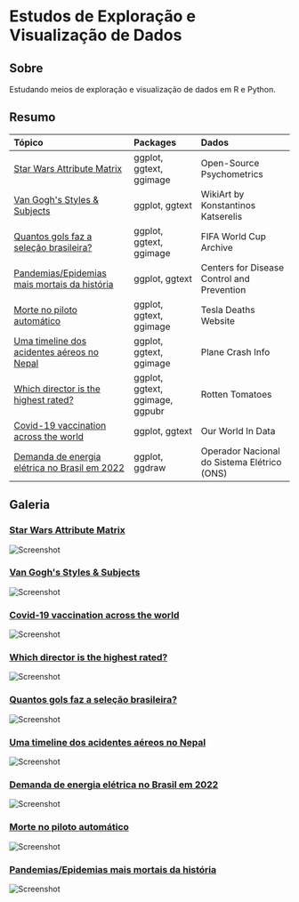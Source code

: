 # Estudos de Exploração e Visualização de Dados

## Sobre
 Estudando meios de exploração e visualização de dados em R e Python.

## Resumo

| **Tópico**                                                              | **Packages**                          | **Dados**                                  |
|:------------------------------------------------------------------------|:--------------------------------------|:-------------------------------------------|
| [Star Wars Attribute Matrix](Star-Wars-Attribute-Matrix)                | ggplot, ggtext, ggimage               | Open-Source Psychometrics                  |
| [Van Gogh's Styles & Subjects](Van-Gogh-Styles)                         | ggplot, ggtext                        | WikiArt by Konstantinos Katserelis         |
| [Quantos gols faz a seleção brasileira?](Brasil-WorldCup)               | ggplot, ggtext, ggimage               | FIFA World Cup Archive                     |
| [Pandemias/Epidemias mais mortais da história](Major-Disease-Outbreaks) | ggplot, ggtext                        | Centers for Disease Control and Prevention |
| [Morte no piloto automático](Tesla-Deaths)                              | ggplot, ggtext, ggimage               | Tesla Deaths Website                       |
| [Uma timeline dos acidentes aéreos no Nepal](Nepal-Plane-Crashes)       | ggplot, ggtext, ggimage               | Plane Crash Info                           |
| [Which director is the highest rated?](Mandalorian-Directors)           | ggplot, ggtext, ggimage, ggpubr       | Rotten Tomatoes                            |
| [Covid-19 vaccination across the world](World-Vaccination-Covid19)      | ggplot, ggtext                        | Our World In Data                          |
| [Demanda de energia elétrica no Brasil em 2022](Brasil-ONS)             | ggplot, ggdraw                        | Operador Nacional do Sistema Elétrico (ONS)|

## Galeria

  ### **[Star Wars Attribute Matrix](Star-Wars-Attribute-Matrix)**
  ![Screenshot](Star-Wars-Attribute-Matrix/Star-Wars-Attribute-Matrix.png)
  
  ### **[Van Gogh's Styles & Subjects](Van-Gogh-Styles)**
  ![Screenshot](Van-Gogh-Styles/Van-Gogh-Styles-Subjects.png)
  
  ### **[Covid-19 vaccination across the world](World-Vaccination-Covid19)**
  ![Screenshot](World-Vaccination-Covid19/World-Vaccination-Covid19.png)
  
  ### **[Which director is the highest rated?](Mandalorian-Directors)**
  ![Screenshot](Mandalorian-Directors/Mandalorian-Directors-Plot.png)
  
  ### **[Quantos gols faz a seleção brasileira?](Brasil-WorldCup)**
  ![Screenshot](Brasil-WorldCup/Brasil-WorldCup.png)
  
  ### **[Uma timeline dos acidentes aéreos no Nepal](Nepal-Plane-Crashes)**
  ![Screenshot](Nepal-Plane-Crashes/Nepal-Airplane-Crashes.png)
  
  ### **[Demanda de energia elétrica no Brasil em 2022](Brasil-ONS)**
  ![Screenshot](Brasil-ONS/Brasil-ONS.png)
  
  ### **[Morte no piloto automático](Tesla-Deaths)**
  ![Screenshot](Tesla-Deaths/Tesla-Deaths.png)
  
  ### **[Pandemias/Epidemias mais mortais da história](Major-Disease-Outbreaks)**
  ![Screenshot](Major-Disease-Outbreaks/Maiores-Pand-Epid.png)
  
